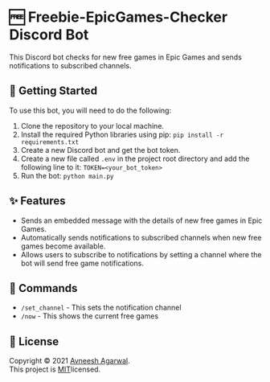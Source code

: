 # 🆓 Freebie-EpicGames-Checker Discord Bot

This Discord bot checks for new free games in Epic Games and sends notifications to subscribed channels.

## 🚀 Getting Started

To use this bot, you will need to do the following:

1. Clone the repository to your local machine.
2. Install the required Python libraries using pip: `pip install -r requirements.txt`
3. Create a new Discord bot and get the bot token.
4. Create a new file called `.env` in the project root directory and add the following line to it: `TOKEN=<your_bot_token>`
5. Run the bot: `python main.py`

## ✨ Features

- Sends an embedded message with the details of new free games in Epic Games.
- Automatically sends notifications to subscribed channels when new free games become available.
- Allows users to subscribe to notifications by setting a channel where the bot will send free game notifications.

## 📜 Commands

- `/set_channel` - This sets the notification channel
- `/now` - This shows the current free games

## 📝 License

Copyright © 2021 [Avneesh Agarwal](https://github.com/hope61). <br />
This project is [MIT](https://github.com/hope61/Freebie-epicgames-checker/blob/master/LICENSE)licensed.